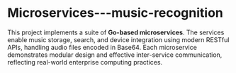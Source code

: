# Microservices---music-recognition
This project implements a suite of **Go-based microservices**. The services enable music storage, search, and device integration using modern RESTful APIs, handling audio files encoded in Base64. Each microservice demonstrates modular design and effective inter-service communication, reflecting real-world enterprise computing practices.
